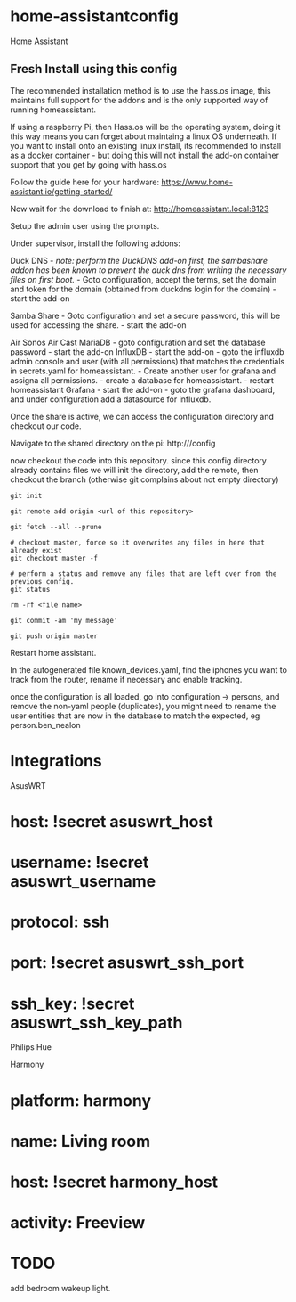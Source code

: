 # home-assistantconfig

Home Assistant

## Fresh Install using this config

The recommended installation method is to use the hass.os image, this maintains full support for the addons and is the only supported way of running homeassistant.

If using a raspberry Pi, then Hass.os will be the operating system, doing it this way means you can forget about maintaing a linux OS underneath. If you want to install onto an existing linux install, its recommended to install as a docker container - but doing this will not install the add-on container support that you get by going with hass.os

Follow the guide here for your hardware: https://www.home-assistant.io/getting-started/

Now wait for the download to finish at: http://homeassistant.local:8123

Setup the admin user using the prompts.

Under supervisor, install the following addons:

Duck DNS
    - *note: perform the DuckDNS add-on first, the sambashare addon has been known to prevent the duck dns from writing the necessary files on first boot.*
    - Goto configuration, accept the terms, set the domain and token for the domain (obtained from duckdns login for the domain)
    - start the add-on

Samba Share
    - Goto configuration and set a secure password, this will be used for accessing the share.
    - start the add-on

Air Sonos
Air Cast
MariaDB
    - goto configuration and set the database password
    - start the add-on
InfluxDB
    - start the add-on
    - goto the influxdb admin console and user (with all permissions) that matches the credentials in secrets.yaml for homeassistant.
    - Create another user for grafana and assigna all permissions.
    - create a database for homeassistant.
    - restart homeassistant
Grafana
    - start the add-on
    - goto the grafana dashboard, and under configuration add a datasource for influxdb.

Once the share is active, we can access the configuration directory and checkout our code.

Navigate to the shared directory on the pi: http://<ip>/config

now checkout the code into this repository. since this config directory already contains files we will init the directory, add the remote, then checkout the branch (otherwise git complains about not empty directory)

```
git init

git remote add origin <url of this repository>

git fetch --all --prune

# checkout master, force so it overwrites any files in here that already exist
git checkout master -f

# perform a status and remove any files that are left over from the previous config.
git status

rm -rf <file name>

git commit -am 'my message'

git push origin master
```

Restart home assistant.


In the autogenerated file known_devices.yaml, find the iphones you want to track from the router, rename if necessary and enable tracking.

once the configuration is all loaded, go into configuration -> persons, and remove the non-yaml people (duplicates), you might need to rename the user entities that are now in the database to match the expected, eg person.ben_nealon

# Integrations

AsusWRT
#   host: !secret asuswrt_host
#   username: !secret asuswrt_username
#   protocol: ssh
#   port: !secret asuswrt_ssh_port
#   ssh_key: !secret asuswrt_ssh_key_path

Philips Hue

Harmony
#    platform: harmony
#    name: Living room
#    host: !secret harmony_host
#    activity: Freeview


# TODO
add bedroom wakeup light.
